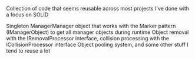 Collection of code that seems reusable across most projects I've done with a focus on SOLID

Singleton ManagerManager object that works with the Marker pattern (IManagerObject) to get all manager objects during runtime
Object removal with the IRemovalProcessor interface, collision processing with the ICollisionProcessor interface
Object pooling system, and some other stuff I tend to reuse a lot
